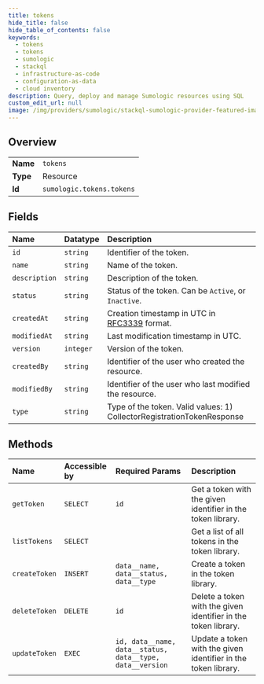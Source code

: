 ```yaml
---
title: tokens
hide_title: false
hide_table_of_contents: false
keywords:
  - tokens
  - tokens
  - sumologic    
  - stackql
  - infrastructure-as-code
  - configuration-as-data
  - cloud inventory
description: Query, deploy and manage Sumologic resources using SQL
custom_edit_url: null
image: /img/providers/sumologic/stackql-sumologic-provider-featured-image.png
---
```

  
    

## Overview
<table><tbody>
<tr><td><b>Name</b></td><td><code>tokens</code></td></tr>
<tr><td><b>Type</b></td><td>Resource</td></tr>
<tr><td><b>Id</b></td><td><code>sumologic.tokens.tokens</code></td></tr>
</tbody></table>

## Fields
| Name | Datatype | Description |
|:-----|:---------|:------------|
| `id` | `string` | Identifier of the token. |
| `name` | `string` | Name of the token. |
| `description` | `string` | Description of the token. |
| `status` | `string` | Status of the token. Can be `Active`, or `Inactive`. |
| `createdAt` | `string` | Creation timestamp in UTC in [RFC3339](https://tools.ietf.org/html/rfc3339) format. |
| `modifiedAt` | `string` | Last modification timestamp in UTC. |
| `version` | `integer` | Version of the token. |
| `createdBy` | `string` | Identifier of the user who created the resource. |
| `modifiedBy` | `string` | Identifier of the user who last modified the resource. |
| `type` | `string` | Type of the token. Valid values: 1) CollectorRegistrationTokenResponse |
## Methods
| Name | Accessible by | Required Params | Description |
|:-----|:--------------|:----------------|:------------|
| `getToken` | `SELECT` | `id` | Get a token with the given identifier in the token library. |
| `listTokens` | `SELECT` |  | Get a list of all tokens in the token library. |
| `createToken` | `INSERT` | `data__name, data__status, data__type` | Create a token in the token library. |
| `deleteToken` | `DELETE` | `id` | Delete a token with the given identifier in the token library. |
| `updateToken` | `EXEC` | `id, data__name, data__status, data__type, data__version` | Update a token with the given identifier in the token library. |
